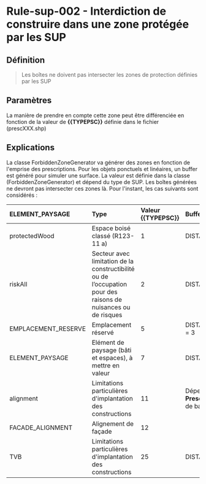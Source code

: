 # Rule-sup-002 -  Interdiction de construire dans une zone protégée par les SUP


## Définition

> Les boîtes ne doivent pas intersecter  les zones de protection définies par les SUP

## Paramètres

La manière de prendre en compte cette zone peut être différenciée en fonction de la valeur de **{{TYPEPSC}}** définie dans le fichier (prescXXX.shp)

## Explications

La classe ForbiddenZoneGenerator  va générer des zones en fonction de l'emprise des prescriptions. Pour les objets ponctuels et linéaires, un buffer est généré pour simuler une surface. La valeur est définie dans la classe (ForbiddenZoneGenerator) et  dépend du type de SUP. Les boîtes générées ne devront pas intersecter ces zones là. Pour l'instant, les cas suivants sont considérés :


| ELEMENT_PAYSAGE     | Type                                                                                                          | Valeur {{TYPEPSC}} | Buffer si nécessaires                                                                    | Implémenté                                                                                      |
|:--------------------|:--------------------------------------------------------------------------------------------------------------|:-------------------|:-----------------------------------------------------------------------------------------|:------------------------------------------------------------------------------------------------|
| protectedWood       | Espace boisé classé (R123-11 a)                                                                               | 1                  | DISTANCERECOILEVEGETATION = 3                                                            | ![#005500](https://placehold.it/15/005500/000000?text=+)<span style="color:green"> Fait </span> |
| riskAll    | Secteur avec limitation de la constructibilité ou de l’occupation pour des raisons de nuisances ou de risques | 2                  | DISTANCERENUISANCERISQUE= 1                                                              | ![#005500](https://placehold.it/15/005500/000000?text=+)<span style="color:green"> Fait </span> |
| EMPLACEMENT_RESERVE | Emplacement réservé                                                                                           | 5                  | DISTANCERECOILERESERVEDEMPLACEMENT = 3                                                   | ![#005500](https://placehold.it/15/005500/000000?text=+)<span style="color:green"> Fait </span> |
| ELEMENT_PAYSAGE     | Elément de paysage (bâti et espaces), à mettre en valeur                                                      | 7                  | DISTANCERECOILPAYSAGE= 3                                                                 | ![#005500](https://placehold.it/15/005500/000000?text=+)<span style="color:green"> Fait</span>  |
| alignment              | Limitations particulières d'implantation des constructions                                                    | 11                 | Dépend de l'attribut **PrescriptionReader.ATT_RECOIL** (la valeur de base est : "Recul") | ![#005500](https://placehold.it/15/005500/000000?text=+)<span style="color:green"> Fait </span> |
| FACADE_ALIGNMENT    | Alignement de façade                                                                                          | 12                 |                                                                                          | Sans objet                                                                                      |
| TVB                 | Limitations particulières d'implantation des constructions                                                    | 25                 | DISTANCETVB = 3                                                                          | ![#005500](https://placehold.it/15/005500/000000?text=+)<span style="color:green"> Fait </span> |
